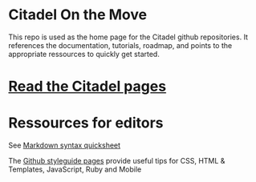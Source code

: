 Citadel On the Move
===================

This repo is used as the home page for the Citadel github repositories. It references the documentation, tutorials, roadmap, and points to the appropriate ressources to quickly get started.


# [Read the Citadel pages](http://citadelonthemove.github.io/)


# Ressources for editors
See [Markdown syntax quicksheet](https://github.com/fletcher/MultiMarkdown/blob/master/Documentation/Markdown%20Syntax.md)

The [Github styleguide pages](https://github.com/styleguide/) provide useful tips for CSS, HTML & Templates, JavaScript, Ruby and Mobile


